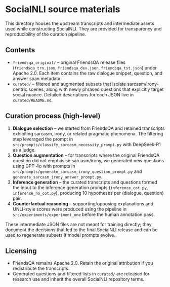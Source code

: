 # SocialNLI source materials

This directory houses the upstream transcripts and intermediate assets used while constructing SocialNLI. They are provided for transparency and reproducibility of the curation pipeline.

## Contents
- `friendsqa_original/` – original FriendsQA release files (`friendsqa_trn.json`, `friendsqa_dev.json`, `friendsqa_tst.json`) under Apache 2.0. Each item contains the raw dialogue snippet, question, and answer span metadata.
- `curated/` – filtered and augmented subsets that isolate sarcasm/irony-centric scenes, along with newly phrased questions that explicitly target social nuance. Detailed descriptions for each JSON live in `curated/README.md`.

## Curation process (high-level)
1. **Dialogue selection** – we started from FriendsQA and retained transcripts exhibiting sarcasm, irony, or related pragmatic phenomena. The filtering step leveraged the prompt in `src/prompts/classify_sarcasm_necessity_prompt.py` with DeepSeek-R1 as a judge.
2. **Question augmentation** – for transcripts where the original FriendsQA question did not emphasise sarcasm/irony, we generated new questions using GPT-4o with prompts in `src/prompts/generate_sarcasm_irony_question_prompt.py` and `generate_sarcasm_irony_answer_prompt.py`.
3. **Inference generation** – the curated transcripts and questions formed the input to the inference generation prompts (`inference_cot.py`, `inference_no_cot.py`), producing 10 hypotheses per (dialogue, question) pair.
4. **Counterfactual reasoning** – supporting/opposing explanations and UNLI-style scores were produced using the pipeline in `src/experiments/experiment_one` before the human annotation pass.

These intermediate JSON files are not meant for training directly; they document the decisions that led to the final SocialNLI release and can be used to regenerate subsets if model prompts evolve.

## Licensing
- FriendsQA remains Apache 2.0. Retain the original attribution if you redistribute the transcripts.
- Generated questions and filtered lists in `curated/` are released for research use and inherit the overall SocialNLI repository terms.
